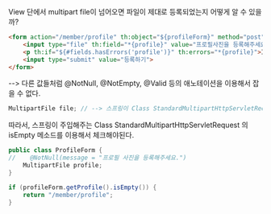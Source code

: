 View 단에서 multipart file이 넘어오면 파일이 제대로 등록되었는지 어떻게 알 수 있을까?

```html
<form action="/member/profile" th:object="${profileForm}" method="post" enctype="multipart/form-data">
    <input type="file" th:field="*{profile}" value="프로필사진을 등록해주세요.">
    <p th:if="${#fields.hasErrors('profile')}" th:errors="*{profile}">Incorrect data</p>
    <input type="submit" value="등록하기">
</form>
```

--> 다른 값들처럼 @NotNull, @NotEmpty, @Valid 등의 애노테이션을 이용해서 잡을 수 없다.

```java
MultipartFile file; // --> 스프링이 Class StandardMultipartHttpServletRequest를 주입해줌
```

따라서, 스프링이 주입해주는 Class StandardMultipartHttpServletRequest 의 isEmpty 메소드를 이용해서 체크해야된다.

```java
public class ProfileForm {
//    @NotNull(message = "프로필 사진을 등록해주세요.")
    MultipartFile profile;
}
```

```java
if (profileForm.getProfile().isEmpty()) {
	return "/member/profile";
}
```

